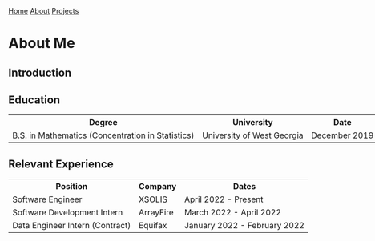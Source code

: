 <html lang="en"> 
<link href="main.css" rel="stylesheet">
<div class="topnav"> 
  <a href="https://tuckeryazdani.github.io/">Home</a>
  <a class="active" href="about.html">About</a>
  <a href="projects.html">Projects</a>
  </div>  
<style>
  table, th, td {
    border: 0px;
    table-layout: fixed;
}
</style>
<head>
<h1> About Me </h1>
</head>
<body>
  <link href="main.css" rel="stylesheet">
  <h2>Introduction</h2>
    <h2> Education </h2>
    <table style="width:150%">
  <tr>
    <th>Degree</th>
    <th>University</th>
    <th>Date</th>
  </tr>
  <tr>
    <td>B.S. in Mathematics (Concentration in Statistics) </td>
    <td>University of West Georgia</td>
    <td>December 2019</td>
  </tr>
</table>
    <h2>Relevant Experience</h2>
<table style="width:150%">
  <tr>
    <th>Position</th>
    <th>Company</th>
    <th>Dates</th>
  </tr>
  <tr>
    <td>Software Engineer</td>
    <td>XSOLIS</td>
    <td>April 2022 - Present</td>
  </tr>
  <tr>
    <td>Software Development Intern</td>
    <td>ArrayFire</td>
    <td>March 2022 - April 2022</td>
  </tr>
  <tr>
    <td>Data Engineer Intern (Contract)</td>
    <td>Equifax</td>
    <td>January 2022 - February 2022</td>
  </tr>
</table>
